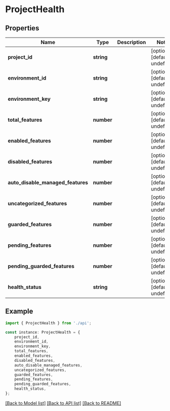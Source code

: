 # ProjectHealth


## Properties

Name | Type | Description | Notes
------------ | ------------- | ------------- | -------------
**project_id** | **string** |  | [optional] [default to undefined]
**environment_id** | **string** |  | [optional] [default to undefined]
**environment_key** | **string** |  | [optional] [default to undefined]
**total_features** | **number** |  | [optional] [default to undefined]
**enabled_features** | **number** |  | [optional] [default to undefined]
**disabled_features** | **number** |  | [optional] [default to undefined]
**auto_disable_managed_features** | **number** |  | [optional] [default to undefined]
**uncategorized_features** | **number** |  | [optional] [default to undefined]
**guarded_features** | **number** |  | [optional] [default to undefined]
**pending_features** | **number** |  | [optional] [default to undefined]
**pending_guarded_features** | **number** |  | [optional] [default to undefined]
**health_status** | **string** |  | [optional] [default to undefined]

## Example

```typescript
import { ProjectHealth } from './api';

const instance: ProjectHealth = {
    project_id,
    environment_id,
    environment_key,
    total_features,
    enabled_features,
    disabled_features,
    auto_disable_managed_features,
    uncategorized_features,
    guarded_features,
    pending_features,
    pending_guarded_features,
    health_status,
};
```

[[Back to Model list]](../README.md#documentation-for-models) [[Back to API list]](../README.md#documentation-for-api-endpoints) [[Back to README]](../README.md)
